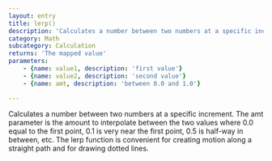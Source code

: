 ```yaml
---
layout: entry
title: lerp()
description: 'Calculates a number between two numbers at a specific increment. The amt parameter is the amount to interpolate between the two values where 0.0 equal to the first point, 0.1 is very near the first point, 0.5 is half-way in between, etc. The lerp function is convenient for creating motion along a straight path and for drawing dotted lines.'
category: Math
subcategory: Calculation
returns: 'The mapped value'
parameters:
    - {name: value1, description: 'first value'}
    - {name: value2, description: 'second value'}
    - {name: amt, description: 'between 0.0 and 1.0'}

---
```

Calculates a number between two numbers at a specific increment. The amt parameter is the amount to interpolate between the two values where 0.0 equal to the first point, 0.1 is very near the first point, 0.5 is half-way in between, etc. The lerp function is convenient for creating motion along a straight path and for drawing dotted lines.